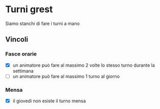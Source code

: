 # Turni grest

Siamo stanchi di fare i turni a mano

## Vincoli

### Fasce orarie
- [x] un animatore può fare al massimo 2 volte lo stesso turno durante la settimana
- [ ] un animatore può fare al massimo 1 turno al giorno

### Mensa
- [x] il giovedì non esiste il turno mensa
